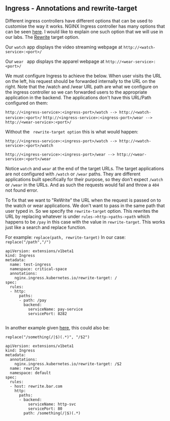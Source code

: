 ## Ingress - Annotations and rewrite-target
Different ingress controllers have different options that can be used to customise the way it works. NGINX Ingress controller has many options that can be seen [here](https://kubernetes.github.io/ingress-nginx/examples/). I would like to explain one such option that we will use in our labs. The [Rewrite](https://kubernetes.github.io/ingress-nginx/examples/rewrite/) target option.



Our `` watch `` app displays the video streaming webpage at ``http://<watch-service>:<port>/``

Our ``wear `` app displays the apparel webpage at `` http://<wear-service>:<port>/ ``

We must configure Ingress to achieve the below. When user visits the URL on the left, his request should be forwarded internally to the URL on the right. Note that the /watch and /wear URL path are what we configure on the ingress controller so we can forwarded users to the appropriate application in the backend. The applications don't have this URL/Path configured on them:

`` http://<ingress-service>:<ingress-port>/watch --> http://<watch-service>:<port>/
``
`` http://<ingress-service>:<ingress-port>/wear --> http://<wear-service>:<port>/ ``



Without the `` rewrite-target option`` this is what would happen:

`` http://<ingress-service>:<ingress-port>/watch --> http://<watch-service>:<port>/watch ``

`` http://<ingress-service>:<ingress-port>/wear --> http://<wear-service>:<port>/wear ``



Notice `` watch `` and `` wear `` at the end of the target URLs. The target applications are not configured with ``/watch`` or ```/wear``` paths. They are different applications built specifically for their purpose, so they don't expect ``/watch ``or ``/wear`` in the URLs. And as such the requests would fail and throw a ``404 ``not found error.



To fix that we want to "ReWrite" the URL when the request is passed on to the watch or wear applications. We don't want to pass in the same path that user typed in. So we specify the `` rewrite-target `` option. This rewrites the URL by replacing whatever is under `` rules->http->paths->path `` which happens to be ``/pay`` in this case with the value in ``rewrite-target``. This works just like a search and replace function.

For example: ``replace(path, rewrite-target)``
In our case: ``replace("/path","/")``


```
apiVersion: extensions/v1beta1
kind: Ingress
metadata:
  name: test-ingress
  namespace: critical-space
  annotations:
    nginx.ingress.kubernetes.io/rewrite-target: /
spec:
  rules:
  - http:
      paths:
      - path: /pay
        backend:
          serviceName: pay-service
          servicePort: 8282
          
```

In another example given [here](https://kubernetes.github.io/ingress-nginx/examples/rewrite/), this could also be:

``replace("/something(/|$)(.*)", "/$2")``

```
apiVersion: extensions/v1beta1
kind: Ingress
metadata:
  annotations:
    nginx.ingress.kubernetes.io/rewrite-target: /$2
  name: rewrite
  namespace: default
spec:
  rules:
  - host: rewrite.bar.com
    http:
      paths:
      - backend:
          serviceName: http-svc
          servicePort: 80
        path: /something(/|$)(.*)
        
 ```
